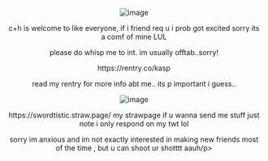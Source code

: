 <p align="center"><img src="https://64.media.tumblr.com/070b266a3fc5c69569e479b63c4782fe/294601951aa6d011-1e/s400x600/d36addbf4aba7e9119c9a4721023b80bb3844fcd.gif" alt="image"/></p>

<p align="center">c+h is welcome to like everyone, if i friend req u i prob got excited sorry its a comf of mine LUL</p>

<p align="center">please do whisp me to int. im usually offtab..sorry!</p>

<p align="center">https://rentry.co/kasp</p>

<p align="center">read my rentry for more info abt me.. its p important i guess..</p>

<p align="center"><img src="https://64.media.tumblr.com/070b266a3fc5c69569e479b63c4782fe/294601951aa6d011-1e/s400x600/d36addbf4aba7e9119c9a4721023b80bb3844fcd.gif" alt="image"/></p>

<p align="center"> https://swordtistic.straw.page/ my strawpage if u wanna send me stuff just note i only respond on my twt lol</p>

<p align="center">sorry im anxious and im not exactly interested in making new friends most of the time , but u can shoot ur shotttt aauh/p>

